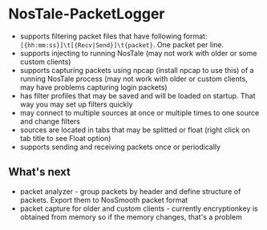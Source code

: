 # NosTale-PacketLogger

- supports filtering packet files that have following format: `[{hh:mm:ss}]\t[{Recv|Send}]\t{packet}`. One packet per line.
- supports injecting to running NosTale (may not work with older or some custom clients)
- supports capturing packets using npcap (install npcap to use this) of a running NosTale process (may not work with older or custom clients, may have problems capturing login packets)
- has filter profiles that may be saved and will be loaded on startup. That way you may set up filters quickly
- may connect to multiple sources at once or multiple times to one source and change filters
- sources are located in tabs that may be splitted or float (right click on tab title to see Float option)
- supports sending and receiving packets once or periodically

## What's next
- packet analyzer - group packets by header and define structure of packets. Export them to NosSmooth packet format
- packet capture for older and custom clients - currently encryptionkey is obtained from memory so if the memory changes, that's a problem
